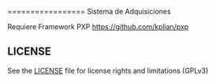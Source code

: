 =================
Sistema de Adquisiciones

Requiere Framework PXP https://github.com/kplian/pxp


## LICENSE

See the [LICENSE](LICENSE.txt) file for license rights and limitations (GPLv3)

